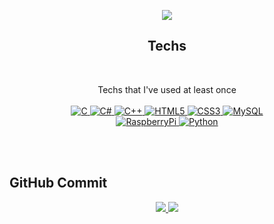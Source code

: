 <p align='center'>
<img src="https://capsule-render.vercel.app/api?type=waving&color=2E97D7&fontColor=FFFFFF&height=300&section=header&text=P.SangHyun%20&fontSize=50"/>
</p>
<h2 align = "center"> Techs </h2>
<br>
<p align='center'> Techs that I've used at least once 
   <br>
   <br>
    <a href="https://github.com/vustkdgus/StudyC">
    <img alt="C" src ="https://img.shields.io/badge/C-A8B9CC.svg?&style=for-the-badge&logo=C&logoColor=white"/>
  </a>
  <a href="https://github.com/vustkdgus/StudyCsharp21">
    <img alt="C#" src ="https://img.shields.io/badge/CSharp-239120.svg?&style=for-the-badge&logo=CSharp&logoColor=white"/>
  </a>
   <a href="https://github.com/vustkdgus/StudyCplusplus">
    <img alt="C++" src ="https://img.shields.io/badge/C++-00599C.svg?&style=for-the-badge&logo=C++&logoColor=white"/>
  </a>
  <a href="https://github.com/vustkdgus/StudyHtml">
    <img alt="HTML5" src ="https://img.shields.io/badge/HTML5-E34F26.svg?&style=for-the-badge&logo=HTML5&logoColor=white"/>
  </a>
   <a href="https://github.com/vustkdgus/StudyHtml">
    <img alt="CSS3" src ="https://img.shields.io/badge/CSS3-1572B6.svg?&style=for-the-badge&logo=CSS3&logoColor=white"/>
  </a>
   <a href="https://github.com/vustkdgus/StudySqlServer">
    <img alt="MySQL" src ="https://img.shields.io/badge/MySQL-4479A1.svg?&style=for-the-badge&logo=MySQL&logoColor=white"/>
  </a>
   <br>
   <a href="https://github.com/vustkdgus/StudyRaspberry21">
    <img alt="RaspberryPi" src ="https://img.shields.io/badge/RaspberryPi-A22846.svg?&style=for-the-badge&logo=RaspberryPi&logoColor=white"/>
  </a>
   <a href="https://github.com/vustkdgus/StudyRaspberry21"> 
      <img alt="Python" src ="https://img.shields.io/badge/Python-3776AB.svg?&style=for-the-badge&logo=Python&logoColor=white"/>
   </a>
</p>
<br>
<br>

## GitHub Commit

<p align='center'>
  <a href="https://github.com/vustkdgus">
    <img src="https://github-readme-stats.vercel.app/api?username=vustkdgus&theme=synthwave&show_icons=true"/>
    <img src="https://github-readme-stats.vercel.app/api/top-langs/?username=vustkdgus&theme=synthwave&layout=compact"/>
  </a>
</p>

